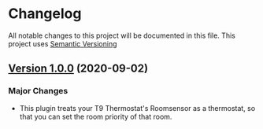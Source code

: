 # Changelog

All notable changes to this project will be documented in this file. This project uses [Semantic Versioning](https://semver.org/)

## [Version 1.0.0](https://github.com/donavanbecker/homebridge-honeywell-home-roomsensor-thermostat/releases/tag/v1.0.0) (2020-09-02)

### Major Changes

- This plugin treats your T9 Thermostat's Roomsensor as a thermostat, so that you can set the room priority of that room.

